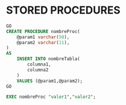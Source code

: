 # STORED PROCEDURES

```sql
GO
CREATE PROCEDURE nombreProc(
    @param1 varchar(50),
    @param2 varchar(11),
)
AS
    INSERT INTO nombreTabla(
        columna1,
        columna2
    )
    VALUES (@param1,@param2);
GO
```

```sql
EXEC nombreProc "valor1","valor2";
```